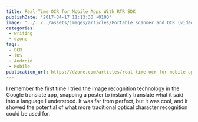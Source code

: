 ```yaml
---
title: Real-Time OCR for Mobile Apps With RTR SDK
publishDate: '2017-04-17 11:13:30 +0100'
image: "../../../assets/images/articles/Portable_scanner_and_OCR_(video).webm.jpg"
categories:
 - writing
 - dzone
tags:
 - OCR
 - iOS
 - Android
 - Mobile
publication_url: https://dzone.com/articles/real-time-ocr-for-mobile-apps-with-rtr-sdk
---
```


I remember the first time I tried the image recognition technology in the Google translate app, snapping a poster to instantly translate what it said into a language I understood. It was far from perfect, but it was cool, and it showed the potential of what more traditional optical character recognition could be used for.
